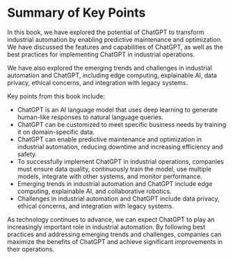 Summary of Key Points
=================================

In this book, we have explored the potential of ChatGPT to transform industrial automation by enabling predictive maintenance and optimization. We have discussed the features and capabilities of ChatGPT, as well as the best practices for implementing ChatGPT in industrial operations.

We have also explored the emerging trends and challenges in industrial automation and ChatGPT, including edge computing, explainable AI, data privacy, ethical concerns, and integration with legacy systems.

Key points from this book include:

* ChatGPT is an AI language model that uses deep learning to generate human-like responses to natural language queries.
* ChatGPT can be customized to meet specific business needs by training it on domain-specific data.
* ChatGPT can enable predictive maintenance and optimization in industrial automation, reducing downtime and increasing efficiency and safety.
* To successfully implement ChatGPT in industrial operations, companies must ensure data quality, continuously train the model, use multiple models, integrate with other systems, and monitor performance.
* Emerging trends in industrial automation and ChatGPT include edge computing, explainable AI, and collaborative robotics.
* Challenges in industrial automation and ChatGPT include data privacy, ethical concerns, and integration with legacy systems.

As technology continues to advance, we can expect ChatGPT to play an increasingly important role in industrial automation. By following best practices and addressing emerging trends and challenges, companies can maximize the benefits of ChatGPT and achieve significant improvements in their operations.
